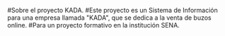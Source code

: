 #Sobre el proyecto KADA.
#Este proyecto es un Sistema de Información para una empresa llamada "KADA", que se dedica a la venta de buzos online.
#Para un proyecto formativo en la institución SENA.
